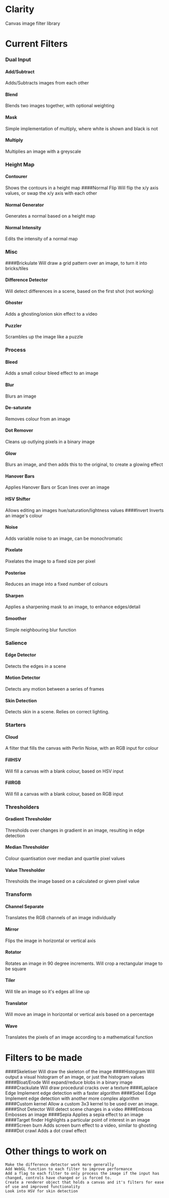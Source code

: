 Clarity
=======

Canvas image filter library

Current Filters
===============

### Dual Input
#### Add/Subtract
Adds/Subtracts images from each other
#### Blend
Blends two images together, with optional weighting
#### Mask
Simple implementation of multiply, where white is shown and black is not
#### Multiply
Multiplies an image with a greyscale

### Height Map
#### Contourer
Shows the contours in a height map
####Normal Flip
Will flip the x/y axis values, or swap the x/y axis with each other
#### Normal Generator
Generates a normal based on a height map
#### Normal Intensity
Edits the intensity of a normal map

### Misc
####Brickulate
Will draw a grid pattern over an image, to turn it into bricks/tiles
#### Difference Detector
Will detect differences in a scene, based on the first shot (not working)
#### Ghoster
Adds a ghosting/onion skin effect to a video
#### Puzzler
Scrambles up the image like a puzzle

### Process
#### Bleed
Adds a small colour bleed effect to an image
#### Blur
Blurs an image
#### De-saturate
Removes colour from an image
#### Dot Remover
Cleans up outlying pixels in a binary image
#### Glow
Blurs an image, and then adds this to the original, to create a glowing effect
#### Hanover Bars
Applies Hanover Bars or Scan lines over an image
#### HSV Shifter
Allows editing an images hue/saturation/lightness values
####Invert
Inverts an image's colour
#### Noise
Adds variable noise to an image, can be monochromatic
#### Pixelate
Pixelates the image to a fixed size per pixel
#### Posterise
Reduces an image into a fixed number of colours
#### Sharpen
Applies a sharpening mask to an image, to enhance edges/detail
#### Smoother
Simple neighbouring blur function

### Salience
#### Edge Detector
Detects the edges in a scene
#### Motion Detector
Detects any motion between a series of frames
#### Skin Detection
Detects skin in a scene. Relies on correct lighting.

### Starters
#### Cloud
A filter that fills the canvas with Perlin Noise, with an RGB input for colour
#### FillHSV
Will fill a canvas with a blank colour, based on HSV input
#### FillRGB
Will fill a canvas with a blank colour, based on RGB input

### Thresholders
#### Gradient Thresholder
Thresholds over changes in gradient in an image, resulting in edge detection
#### Median Thresholder
Colour quantisation over median and quartile pixel values
#### Value Thresholder
Thresholds the image based on a calculated or given pixel value

### Transform
#### Channel Separate
Translates the RGB channels of an image individually
#### Mirror
Flips the image in horizontal or vertical axis
#### Rotator
Rotates an image in 90 degree increments. Will crop a rectangular image to be square
#### Tiler
Will tile an image so it's edges all line up
#### Translator
Will move an image in horizontal or vertical axis based on a percentage
#### Wave
Translates the pixels of an image according to a mathematical function


Filters to be made
==================
####Skeletiser
Will draw the skeleton of the image
####Histogram
Will output a visual histogram of an image, or just the histogram values
####Bloat/Erode
Will expand/reduce blobs in a binary image
####Crackulate
Will draw procedural cracks over a texture
####Laplace Edge
Implement edge detection with a faster algorithm
####Sobel Edge
Implement edge detection with another more complex algorithm
####Custom kernel
Allow a custom 3x3 kernel to be used over an image.
####Shot Detector
Will detect scene changes in a video
####Emboss
Embosses an image
####Sepia
Applies a sepia effect to an image
####Target finder
Highlights a particular point of interest in an image
####Screen burn
Adds screen burn effect to a video, similar to ghosting
####Dot crawl
Adds a dot crawl effect

Other things to work on
=======================
	Make the difference detector work more generally
	Add WebGL function to each filter to improve performance
	Add a flag to each filter to only process the image if the input has changed, controls have changed or is forced to.
	Create a renderer object that holds a canvas and it's filters for ease of use and improved functionality
	Look into HSV for skin detection
